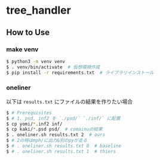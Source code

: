 # tree_handler


## How to Use

### make venv


```sh
$ python3 -m venv venv 
$ . venv/bin/activate  # 仮想環境作成
$ pip install -r requirements.txt  # ライブラリインストール
```

### oneliner

以下は `results.txt` にファイルの結果を作りたい場合

```sh
$ # Prerequisites
$ # 1. psd, inf2 を `./psd/` `./inf/` に配置
$ cp yomi/*.inf2 inf/
$ cp kaki/*.psd psd/  # comainuの結果
$ . oneliner.sh results.txt 2  # ours
$ # 2の時はmph/に出力&別のpyが走る
$ # . oneliner.sh results.txt 0  # baseline
$ # . oneliner.sh results.txt 1  # thiers
```
